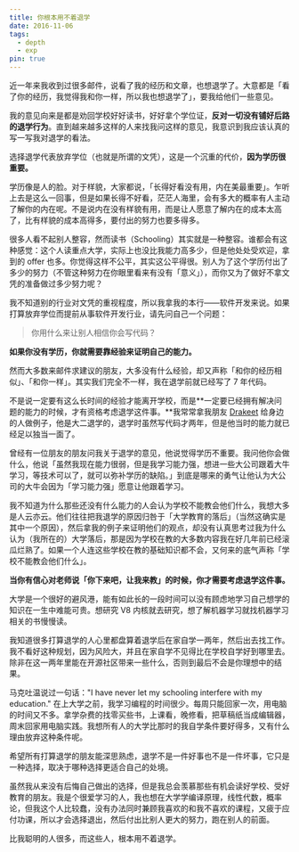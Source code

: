 ```yaml
---
title: 你根本用不着退学
date: 2016-11-06
tags:
  - depth
  - exp
pin: true
---
```


近一年来我收到过很多邮件，说看了我的经历和文章，也想退学了。大意都是「看了你的经历，我觉得我和你一样，所以我也想退学了」，要我给他们一些意见。

我的意见向来是都是劝回学校好好读书，好好拿个学位证，**反对一切没有铺好后路的退学行为**。直到越来越多这样的人来找我问这样的意见，我意识到我应该认真的写一写我对退学的看法。

选择退学代表放弃学位（也就是所谓的文凭），这是一个沉重的代价，**因为学历很重要。**

学历像是人的脸。对于样貌，大家都说，「长得好看没有用，内在美最重要」。乍听上去是这么一回事，但是如果长得不好看，茫茫人海里，会有多大的概率有人主动了解你的内在呢。不是说内在没有样貌有用，而是让人愿意了解内在的成本太高了，比有样貌的成本高得多，要付出的努力也要多得多。

很多人看不起别人整容，然而读书（Schooling）其实就是一种整容。谁都会有这种感觉：这个人读重点大学，实际上也没比我能力高多少，但是他处处受欢迎，拿到的 offer 也多。你觉得这样不公平，其实这公平得很。别人为了这个学历付出了多少的努力（不管这种努力在你眼里看来有没有「意义」），而你又为了做好不拿文凭的准备做过多少努力呢？

我不知道别的行业对文凭的重视程度，所以我拿我的本行——软件开发来说。如果打算放弃学位而提前从事软件开发行业，请先问自己一个问题：

> 你用什么来让别人相信你会写代码？

**如果你没有学历，你就需要靠经验来证明自己的能力。**

然而大多数来邮件求建议的朋友，大多没有什么经验，却又声称「和你的经历相似」、「和你一样」。其实我们完全不一样，我在退学前就已经写了 7 年代码。

不是说一定要有这么长时间的经验才能离开学校，而是**一定要已经拥有解决问题的能力的时候，才有资格考虑退学这件事。**我常常拿我朋友 [Drakeet](https://github.com/drakeet) 给身边的人做例子，他是大二退学的，退学时虽然写代码才两年，但是他当时的能力就已经足以独当一面了。

曾经有一位朋友的朋友问我关于退学的意见，他说觉得学历不重要。我问他你会做什么，他说「虽然我现在能力很弱，但是我学习能力强，想进一些大公司跟着大牛学习，等技术可以了，就可以弥补学历的缺陷。」到底是哪来的勇气让他认为大公司的大牛会因为「学习能力强」愿意让他跟着学习。

我不知道为什么那些还没有什么能力的人会认为学校不能教会他们什么，我想大多是人云亦云。他们往往把我退学的原因归咎于「大学教育的落后」（当然这确实是其中一个原因），然后拿我的例子来证明他们的观点，却没有认真思考过我为什么认为（我所在的）大学落后，那是因为学校在教的大多数内容我在好几年前已经滚瓜烂熟了。如果一个人连这些学校在教的基础知识都不会，又何来的底气声称「学校不能教会他们什么」。

**当你有信心对老师说「你下来吧，让我来教」的时候，你才需要考虑退学这件事。**

大学是一个很好的避风港，能有如此长的一段时间可以没有顾虑地学习自己想学的知识在一生中难能可贵。想研究 V8 内核就去研究，想了解机器学习就找机器学习相关的书慢慢读。

我知道很多打算退学的人心里都盘算着退学后在家自学一两年，然后出去找工作。我不看好这种规划，因为风险大，并且在家自学不见得比在学校自学好到哪里去。除非在这一两年里能在开源社区带来一些什么，否则到最后不会是你理想中的结果。

马克吐温说过一句话："I have never let my schooling interfere with my education." 在上大学之前，我学习编程的时间很少。每周只能回家一次，用电脑的时间又不多。拿学杂费的找零买些书，上课看，晚修看，把草稿纸当成编辑器，周末回家用电脑实践。我想所有人的大学比那时的我自学条件要好得多，又有什么理由放弃这种条件呢。

希望所有打算退学的朋友能深思熟虑，退学不是一件好事也不是一件坏事，它只是一种选择，取决于哪种选择更适合自己的处境。

虽然我从来没有后悔自己做出的选择，但是我总会羡慕那些有机会读好学校、受好教育的朋友。我是个很爱学习的人，我也想在大学学编译原理，线性代数，概率论，但我这个人比较蠢，没有办法同时兼顾我喜欢的和我不喜欢的课程，又疲于应付功课，所以才会选择退出，然后付出比别人更大的努力，跑在别人的前面。

比我聪明的人很多，而这些人，根本用不着退学。